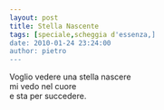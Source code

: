```yaml
---
layout: post
title: Stella Nascente
tags: [speciale,scheggia d'essenza,]
date: 2010-01-24 23:24:00
author: pietro
---
```

Voglio vedere una stella nascere<br/>mi vedo nel cuore<br/>e sta per succedere.
